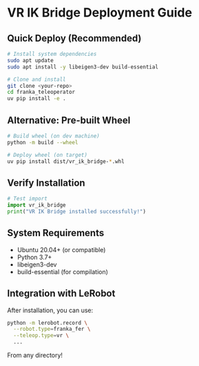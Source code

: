 # VR IK Bridge Deployment Guide

## Quick Deploy (Recommended)

```bash
# Install system dependencies
sudo apt update
sudo apt install -y libeigen3-dev build-essential

# Clone and install
git clone <your-repo>
cd franka_teleoperator
uv pip install -e .
```

## Alternative: Pre-built Wheel

```bash
# Build wheel (on dev machine)
python -m build --wheel

# Deploy wheel (on target)
uv pip install dist/vr_ik_bridge-*.whl
```

## Verify Installation

```python
# Test import
import vr_ik_bridge
print("VR IK Bridge installed successfully!")
```

## System Requirements

- Ubuntu 20.04+ (or compatible)
- Python 3.7+
- libeigen3-dev
- build-essential (for compilation)

## Integration with LeRobot

After installation, you can use:

```bash
python -m lerobot.record \
  --robot.type=franka_fer \
  --teleop.type=vr \
  ...
```

From any directory!